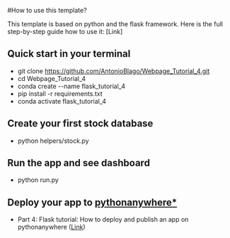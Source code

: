 #How to use this template?

This template is based on python and the flask framework.
Here is the full step-by-step guide how to use it:
[Link]

## Quick start in your terminal
- git clone https://github.com/AntonioBlago/Webpage_Tutorial_4.git
- cd Webpage_Tutorial_4
- conda create --name flask_tutorial_4
- pip install -r requirements.txt 
- conda activate flask_tutorial_4

## Create your first stock database
- python helpers/stock.py

## Run the app and see dashboard
- python run.py

## Deploy your app to [pythonanywhere*](https://www.pythonanywhere.com/?affiliate_id=007ce8a4)
- Part 4: Flask tutorial: How to deploy and publish an app on pythonanywhere ([Link](https://antonioblago.medium.com/flask-tutorial-how-to-deploy-and-publish-an-app-on-pythonanywhere-225314160914))

